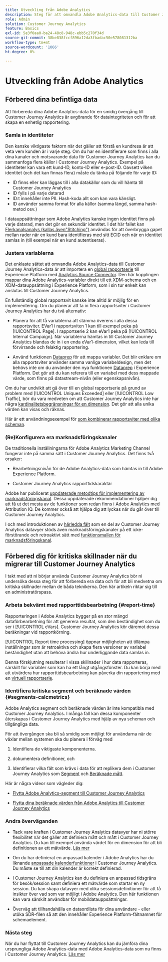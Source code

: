 ```yaml
---
title: Utveckling från Adobe Analytics
description: Steg för att omvandla Adobe Analytics-data till Customer Journey Analytics-data
role: Admin
solution: Customer Journey Analytics
feature: Basics
exl-id: 5e3f0aa0-ba24-48c8-948c-ebb5c270f34d
source-git-commit: 38be838fccf896a12da3fbadac50e578081312ba
workflow-type: tm+mt
source-wordcount: '1066'
ht-degree: 0%

---
```


# Utveckling från Adobe Analytics

## Förbered dina befintliga data

Att förbereda dina Adobe Analytics-data för en smidig övergång till Customer Journey Analytics är avgörande för dataintegriteten och för att skapa en enhetlig rapportering.

### Samla in identiteter

Den kanske viktigaste faktorn när det gäller att förstå en kundresa är att veta vem kunden är i varje steg. Om du har en identifierare som finns i alla dina kanaler och motsvarande data för Customer Journey Analytics kan du sammanfoga flera källor i Customer Journey Analytics.
Exempel på identiteter kan vara ett kund-ID, konto-ID eller e-post-ID. Oavsett vilken identitet (och det kan finnas flera) måste du tänka på följande för varje ID:

* ID finns eller kan läggas till i alla datakällor som du vill hämta till Customer Journey Analytics
* ID fylls i på varje datarad
* ID:t innehåller inte PII. Hash-koda allt som kan vara känsligt.
* ID använder samma format för alla källor (samma längd, samma hash-metod osv.)

I datauppsättningar som Adobe Analytics kanske ingen identitet finns på varje datarad, men det gör en sekundär identitet. I det här fallet kan [Flerkanalsanalys (kallas även&quot;Stitching&quot;)](/help/stitching/overview.md) användas för att överbrygga gapet mellan rader när en kund bara identifieras med sitt ECID och när en identitet samlas in (till exempel när en kund autentiseras).

### Justera variablerna

Det enklaste sättet att omvandla Adobe Analytics-data till Customer Journey Analytics-data är att importera en [global rapportserie](https://experienceleague.adobe.com/docs/analytics/implementation/prepare/global-rs.html?lang=sv-SE) till Experience Platform med [Analytics Source Connector](https://experienceleague.adobe.com/docs/experience-platform/sources/ui-tutorials/create/adobe-applications/analytics.html?lang=sv-SE). Den här kopplingen mappar dina Adobe Analytics-variabler direkt till ett XDM-schema och en XDM-datauppsättning i Experience Platform, som i sin tur enkelt kan anslutas till Customer Journey Analytics.

En fullständig global rapportsvit kanske inte alltid är möjlig för en implementering. Om du planerar att ta in flera rapportsviter i Customer Journey Analytics har du två alternativ:

* Planera för att få variablerna att stämma överens i alla dessa rapportsviter. EVar1 i rapportsviten 1 kan till exempel peka på [!UICONTROL Page]. I rapportserie 2 kan eVar1 peka på [!UICONTROL Internal Campaign]. När variablerna hämtas in till Customer Journey Analytics blandas de in i en enda eVar1-dimension, vilket kan leda till förvirrande och felaktig rapportering.

* Använd funktionen [Dataprep](https://experienceleague.adobe.com/docs/experience-platform/data-prep/home.html?lang=sv-SE) för att mappa variabler. Det blir enklare om alla rapportsviter använder samma vanliga variabeldesign, men det behövs inte om du använder den nya funktionen [Dataprep](https://experienceleague.adobe.com/docs/experience-platform/sources/ui-tutorials/create/adobe-applications/analytics.html?lang=sv-SE#mapping) i Experience Platform. Det gör att du kan referera till en variabel med dess mappade värde, som finns på datastream-nivån (eller egenskapsnivån).

Om du har undvikit att gå över till en global rapportserie på grund av problem med [!UICONTROL Uniques Exceeded] eller [!UICONTROL Low Traffic], bör du vara medveten om att Customer Journey Analytics inte har några [kardinalitetsbegränsningar för en dimension](/help/components/dimensions/high-cardinality.md). Det gör att alla unika värden kan visas och räknas.

Här är ett användningsexempel för [som kombinerar rapportsviter med olika scheman](/help/use-cases/aa-data/combine-report-suites.md).

### (Re)Konfigurera era marknadsföringskanaler

De traditionella inställningarna för Adobe Analytics Marketing Channel fungerar inte på samma sätt i Customer Journey Analytics. Det finns två orsaker:

* Bearbetningsnivån för de Adobe Analytics-data som hämtas in till Adobe Experience Platform.

* Customer Journey Analytics rapporttidskaraktär

Adobe har publicerat [uppdaterade metodtips för implementering av marknadsföringskanal](https://experienceleague.adobe.com/docs/analytics/components/marketing-channels/mchannel-best-practices.html?lang=sv-SE). Dessa uppdaterade rekommendationer hjälper dig att få ut det mesta av de funktioner som redan finns i Adobe Analytics med Attribution IQ. De kommer också att hjälpa dig att lyckas när du går över till Customer Journey Analytics.

I och med introduktionen av [härledda fält](../data-views/derived-fields/derived-fields.md) som en del av Customer Journey Analytics datavyer stöds även marknadsföringskanaler på ett icke-förstörande och retroaktivt sätt med [funktionsmallen för marknadsföringskanal](../data-views/derived-fields/derived-fields.md#function-templates).

## Förbered dig för kritiska skillnader när du migrerar till Customer Journey Analytics

I takt med att ni börjar använda Customer Journey Analytics bör ni undersöka dessa steg för att förbereda era data och för att bli medvetna om kritiska skillnader mellan de båda teknikerna. Den här artikeln riktar sig till en administratörspass.

### Arbeta bekvämt med rapporttidsbearbetning {#report-time}

Rapporteringen i Adobe Analytics bygger på en stor mängd dataförbearbetning för att generera resultat, som den beständighet som du ser i [!UICONTROL eVars]. Customer Journey Analytics kör däremot dessa beräkningar vid rapportkörning.

[!UICONTROL Report time processing] öppnar möjligheten att tillämpa inställningar som är retroaktiva och skapa flera versioner av variabel beständighet utan att behöva ändra hur underliggande data samlas in.

Denna förskjutning resulterar i vissa skillnader i hur data rapporteras, särskilt för variabler som kan ha ett långt utgångsfönster. Du kan börja med att utvärdera hur rapporttidsbearbetning kan påverka din rapportering med en [virtuell rapportserie](https://experienceleague.adobe.com/docs/analytics/components/virtual-report-suites/vrs-report-time-processing.html?lang=sv-SE).

### Identifiera kritiska segment och beräknade värden {#segments-calcmetrics}

Adobe Analytics segment och beräknade värden är inte kompatibla med Customer Journey Analytics. I många fall kan dessa komponenter återskapas i Customer Journey Analytics med hjälp av nya scheman och tillgängliga data.

För att övergången ska bli så smidig som möjligt för användarna när de växlar mellan systemen ska du planera i förväg med

1. Identifiera de viktigaste komponenterna.

2. dokumentera definitioner, och

3. Identifierar vilka fält som krävs i data för att replikera dem i Customer Journey Analytics som [Segment](/help/components/segments/seg-overview.md) och [Beräknade mått](/help/components/calc-metrics/calc-metr-overview.md).

Här är några videor som vägleder dig:

* [Flytta Adobe Analytics-segment till Customer Journey Analytics](https://experienceleague.adobe.com/docs/customer-journey-analytics-learn/tutorials/moving-adobe-analytics-segments-to-customer-journey-analytics.html?lang=sv-SE)

* [Flytta dina beräknade värden från Adobe Analytics till Customer Journey Analytics](https://experienceleague.adobe.com/docs/customer-journey-analytics-learn/tutorials/components/calc-metrics/moving-your-calculated-metrics-from-adobe-analytics-to-customer-journey-analytics.html?lang=sv-SE)

### Andra överväganden

* Tack vare kraften i Customer Journey Analytics datavyer har ni större flexibilitet när det gäller att definiera mått och mått i Customer Journey Analytics. Du kan till exempel använda värdet för en dimension för att bli definitionen av ett mätvärde. [Läs mer](/help/use-cases/data-views/data-views-usecases.md)

* Om du har definierat en anpassad kalender i Adobe Analytics har du liknande [anpassade kalenderfunktioner](/help/components/date-ranges/overview.md) i Customer Journey Analytics. Du måste se till att din kalender är korrekt definierad.

* I Customer Journey Analytics kan du definiera en anpassad tidsgräns för besök/session samt definiera ett mätvärde som startar en ny session. Du kan skapa datavyer med olika sessionsdefinitioner för att få insikter över vad som var möjligt i Adobe Analytics. Den här funktionen kan vara särskilt användbar för mobildatauppsättningar.

* Överväg att tillhandahålla en dataordlista för dina användare - eller utöka SDR-filen så att den innehåller Experience Platform-fältnamnet för schemaelement.

### Nästa steg

När du har flyttat till Customer Journey Analytics kan du jämföra dina ursprungliga Adobe Analytics-data med Adobe Analytics-data som nu finns i Customer Journey Analytics. [Läs mer](/help/troubleshooting/compare.md)
